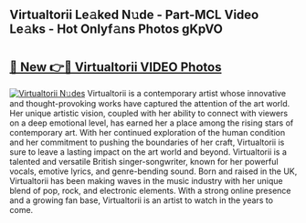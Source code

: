 ## Virtualtorii Le𝚊ked N𝚞de - Part-MCL Video Le𝚊ks - Hot Onlyf𝚊ns Photos gKpVO

# <h2><a href="http://ab85851.deff.icu/?id=Virtualtorii">🔗 New 👉🔴 Virtualtorii VIDEO Photos</a></h2>

[![Virtualtorii N𝚞des](https://i.imgur.com/rIISA9y.gif)](http://ab85851.deff.icu/?id=Virtualtorii)
Virtualtorii is a contemporary artist whose innovative and thought-provoking works have captured the attention of the art world. Her unique artistic vision, coupled with her ability to connect with viewers on a deep emotional level, has earned her a place among the rising stars of contemporary art. With her continued exploration of the human condition and her commitment to pushing the boundaries of her craft, Virtualtorii is sure to leave a lasting impact on the art world and beyond. Virtualtorii is a talented and versatile British singer-songwriter, known for her powerful vocals, emotive lyrics, and genre-bending sound. Born and raised in the UK, Virtualtorii has been making waves in the music industry with her unique blend of pop, rock, and electronic elements. With a strong online presence and a growing fan base, Virtualtorii is an artist to watch in the years to come.
